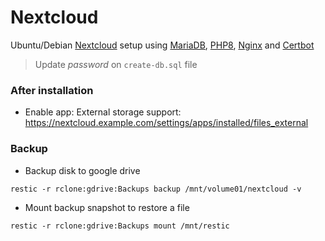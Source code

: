 # Nextcloud

Ubuntu/Debian [Nextcloud](https://nextcloud.com/) setup using [MariaDB](https://mariadb.org/), [PHP8](https://www.php.net/releases/8.0/en.php), [Nginx](https://www.nginx.com/) and [Certbot](https://certbot.eff.org/)

> Update *password* on `create-db.sql` file


### After installation

* Enable app: External storage support: https://nextcloud.example.com/settings/apps/installed/files_external


### Backup

* Backup disk to google drive
```
restic -r rclone:gdrive:Backups backup /mnt/volume01/nextcloud -v
```

* Mount backup snapshot to restore a file

```
restic -r rclone:gdrive:Backups mount /mnt/restic
```
